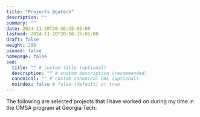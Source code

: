 ```yaml
---
title: "Projects @gatech"
description: ""
summary: ""
date: 2024-11-20T20:56:15-05:00
lastmod: 2024-11-20T20:56:15-05:00
draft: false
weight: 200
pinned: false
homepage: false
seo:
  title: "" # custom title (optional)
  description: "" # custom description (recommended)
  canonical: "" # custom canonical URL (optional)
  noindex: false # false (default) or true
---
```


The following are selected projects that I have worked on during my time in the OMSA program at Georgia Tech:
